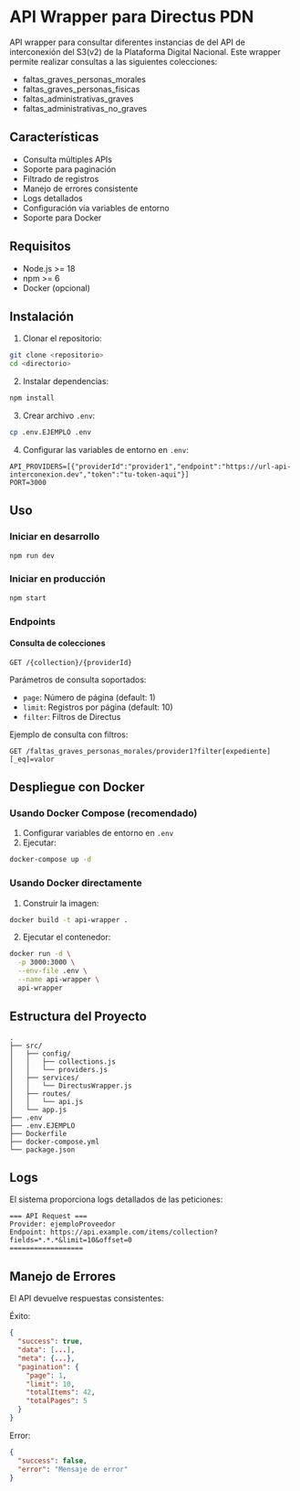 # API Wrapper para Directus PDN

API wrapper para consultar diferentes instancias de del API de interconexión del S3(v2) de la Plataforma Digital Nacional. Este wrapper permite realizar consultas a las siguientes colecciones:

- faltas_graves_personas_morales
- faltas_graves_personas_fisicas
- faltas_administrativas_graves
- faltas_administrativas_no_graves

## Características

- Consulta múltiples APIs
- Soporte para paginación
- Filtrado de registros
- Manejo de errores consistente
- Logs detallados
- Configuración vía variables de entorno
- Soporte para Docker

## Requisitos

- Node.js >= 18
- npm >= 6
- Docker (opcional)

## Instalación

1. Clonar el repositorio:
```bash
git clone <repositorio>
cd <directorio>
```

2. Instalar dependencias:
```bash
npm install
```

3. Crear archivo `.env`:
```bash
cp .env.EJEMPLO .env
```

4. Configurar las variables de entorno en `.env`:
```plaintext
API_PROVIDERS=[{"providerId":"provider1","endpoint":"https://url-api-interconexion.dev","token":"tu-token-aqui"}]
PORT=3000
```

## Uso

### Iniciar en desarrollo
```bash
npm run dev
```

### Iniciar en producción
```bash
npm start
```

### Endpoints

#### Consulta de colecciones
```
GET /{collection}/{providerId}
```

Parámetros de consulta soportados:
- `page`: Número de página (default: 1)
- `limit`: Registros por página (default: 10)
- `filter`: Filtros de Directus

Ejemplo de consulta con filtros:
```
GET /faltas_graves_personas_morales/provider1?filter[expediente][_eq]=valor
```

## Despliegue con Docker

### Usando Docker Compose (recomendado)

1. Configurar variables de entorno en `.env`
2. Ejecutar:
```bash
docker-compose up -d
```

### Usando Docker directamente

1. Construir la imagen:
```bash
docker build -t api-wrapper .
```

2. Ejecutar el contenedor:
```bash
docker run -d \
  -p 3000:3000 \
  --env-file .env \
  --name api-wrapper \
  api-wrapper
```

## Estructura del Proyecto

```
.
├── src/
│   ├── config/
│   │   ├── collections.js
│   │   └── providers.js
│   ├── services/
│   │   └── DirectusWrapper.js
│   ├── routes/
│   │   └── api.js
│   └── app.js
├── .env
├── .env.EJEMPLO
├── Dockerfile
├── docker-compose.yml
└── package.json
```

## Logs

El sistema proporciona logs detallados de las peticiones:

```
=== API Request ===
Provider: ejemploProveedor
Endpoint: https://api.example.com/items/collection?fields=*.*.*&limit=10&offset=0
==================
```

## Manejo de Errores

El API devuelve respuestas consistentes:

Éxito:
```json
{
  "success": true,
  "data": [...],
  "meta": {...},
  "pagination": {
    "page": 1,
    "limit": 10,
    "totalItems": 42,
    "totalPages": 5
  }
}
```

Error:
```json
{
  "success": false,
  "error": "Mensaje de error"
}
```
